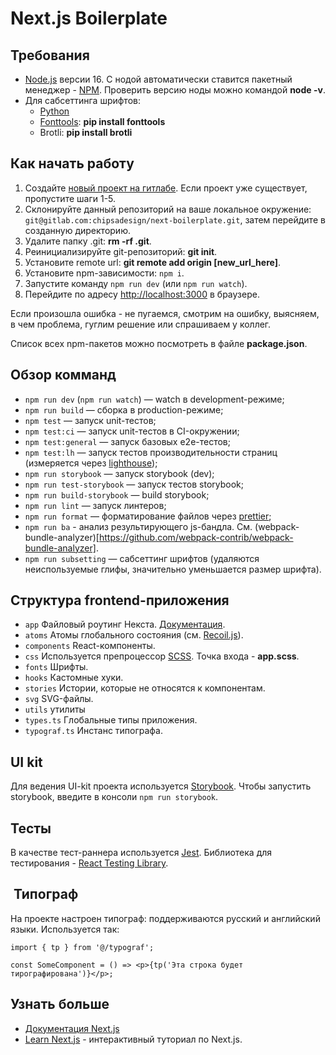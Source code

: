 # Next.js Boilerplate

## Требования

-   [Node.js](https://nodejs.org/en/) версии 16. С нодой автоматически ставится пакетный менеджер - [NPM](https://www.npmjs.com/). Проверить версию ноды можно командой **node -v**.
-   Для сабсеттинга шрифтов:
    -   [Python](https://www.python.org/)
    -   [Fonttools](https://github.com/fonttools/fonttools): **pip install fonttools**
    -   Brotli: **pip install brotli**

## Как начать работу

1. Создайте [новый проект на гитлабе](https://gitlab.com/projects/new). Если проект уже существует, пропустите шаги 1-5.
2. Склонируйте данный репозиторий на ваше локальное окружение: `git@gitlab.com:chipsadesign/next-boilerplate.git`, затем перейдите в созданную директорию.
3. Удалите папку .git: **rm -rf .git**.
4. Реинициализируйте git-репозиторий: **git init**.
5. Установите remote url: **git remote add origin [new_url_here]**.
6. Установите npm-зависимости: `npm i`.
7. Запустите команду `npm run dev` (или `npm run watch`).
8. Перейдите по адресу [http://localhost:3000](http://localhost:3000) в браузере.

Если произошла ошибка - не пугаемся, смотрим на ошибку, выясняем, в чем проблема, гуглим решение или спрашиваем у коллег.

Список всех npm-пакетов можно посмотреть в файле **package.json**.

## Обзор комманд

-   `npm run dev` (`npm run watch`) — watch в development-режиме;
-   `npm run build` — сборка в production-режиме;
-   `npm test` — запуск unit-тестов;
-   `npm test:ci` — запуск unit-тестов в CI-окружении;
-   `npm test:general` — запуск базовых e2e-тестов;
-   `npm test:lh` — запуск тестов производительности страниц (измеряется через [lighthouse](https://github.com/GoogleChrome/lighthouse));
-   `npm run storybook` — запуск storybook (dev);
-   `npm run test-storybook` — запуск тестов storybook;
-   `npm run build-storybook` — build storybook;
-   `npm run lint` — запуск линтеров;
-   `npm run format` — форматирование файлов через [prettier](https://prettier.io/);
-   `npm run ba` - анализ результирующего js-бандла. См. (webpack-bundle-analyzer)[https://github.com/webpack-contrib/webpack-bundle-analyzer].
-   `npm run subsetting` — сабсеттинг шрифтов (удаляются неиспользуемые глифы, значительно уменьшается размер шрифта).

## Структура frontend-приложения

-   `app`
    Файловый роутинг Некста. [Документация](https://beta.nextjs.org/docs/routing/fundamentals).
-   `atoms`
    Атомы глобального состояния (см. [Recoil.js](https://recoiljs.org/)).
-   `components`
    React-компоненты.
-   `css`
    Используется препроцессор [SCSS](https://sass-scss.ru/). Точка входа - **app.scss**.
-   `fonts`
    Шрифты.
-   `hooks`
    Кастомные хуки.
-   `stories`
    Истории, которые не относятся к компонентам.
-   `svg`
    SVG-файлы.
-   `utils`
    утилиты
-   `types.ts`
    Глобальные типы приложения.
-   `typograf.ts`
    Инстанс типографа.

## UI kit

Для ведения UI-kit проекта используется [Storybook](https://storybook.js.org/).
Чтобы запустить storybook, введите в консоли `npm run storybook`.

## Тесты

В качестве тест-раннера используется [Jest](https://jestjs.io/). Библиотека для тестирования - [React Testing Library](https://testing-library.com/docs/react-testing-library/intro/).

##  Типограф

На проекте настроен типограф: поддерживаются русский и английский языки.
Используется так:

```tsx
import { tp } from '@/typograf';

const SomeComponent = () => <p>{tp('Эта строка будет тирографирована')}</p>;
```

## Узнать больше

-   [Документация Next.js](https://nextjs.org/docs)
-   [Learn Next.js](https://nextjs.org/learn) - интерактивный туториал по Next.js.
